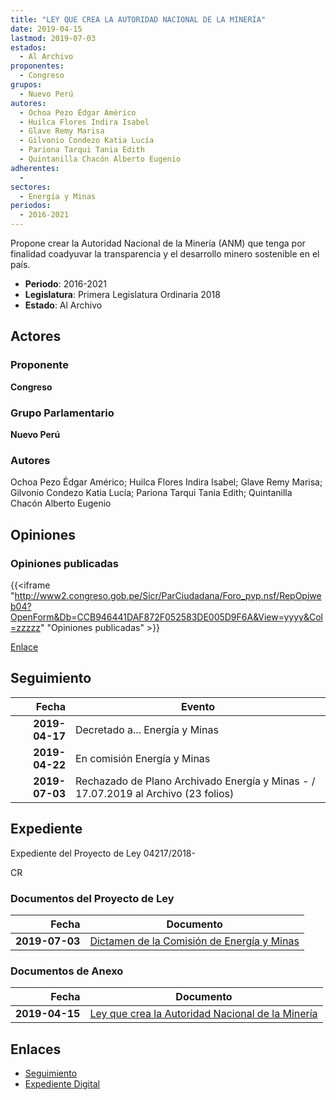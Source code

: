 ```yaml
---
title: "LEY QUE CREA LA AUTORIDAD NACIONAL DE LA MINERÍA"
date: 2019-04-15
lastmod: 2019-07-03
estados: 
  - Al Archivo
proponentes: 
  - Congreso
grupos: 
  - Nuevo Perú
autores: 
  - Ochoa Pezo Édgar Américo
  - Huilca Flores Indira Isabel
  - Glave Remy Marisa
  - Gilvonio Condezo Katia Lucía
  - Pariona Tarqui Tania Edith
  - Quintanilla Chacón Alberto Eugenio
adherentes: 
  - 
sectores: 
  - Energía y Minas
periodos: 
  - 2016-2021
---
```


Propone crear la Autoridad Nacional de la Minería (ANM) que tenga por finalidad coadyuvar la transparencia y el desarrollo minero sostenible en el país.

- **Periodo**: 2016-2021
- **Legislatura**: Primera Legislatura Ordinaria 2018
- **Estado**: Al Archivo

## Actores

### Proponente

**Congreso**

### Grupo Parlamentario

**Nuevo Perú**

### Autores

Ochoa Pezo Édgar Américo; Huilca Flores Indira Isabel; Glave Remy Marisa; Gilvonio Condezo Katia Lucía; Pariona Tarqui Tania Edith; Quintanilla Chacón Alberto Eugenio


## Opiniones

### Opiniones publicadas

{{<iframe "http://www2.congreso.gob.pe/Sicr/ParCiudadana/Foro_pvp.nsf/RepOpiweb04?OpenForm&Db=CCB946441DAF872F052583DE005D9F6A&View=yyyy&Col=zzzzz" "Opiniones publicadas" >}}

[Enlace](http://www2.congreso.gob.pe/Sicr/ParCiudadana/Foro_pvp.nsf/RepOpiweb04?OpenForm&Db=CCB946441DAF872F052583DE005D9F6A&View=yyyy&Col=zzzzz)

## Seguimiento

| Fecha | Evento |
|------:|--------|
| **2019-04-17** | Decretado a... Energía y Minas|
| **2019-04-22** | En comisión Energía y Minas|
| **2019-07-03** | Rechazado de Plano Archivado Energía y Minas - / 17.07.2019 al Archivo (23 folios)|


## Expediente

Expediente del Proyecto de Ley 04217/2018-

CR


### Documentos del Proyecto de Ley

| Fecha | Documento |
|------:|--------|
| **2019-07-03** | [Dictamen de la Comisión de Energía y Minas](http://www.leyes.congreso.gob.pe/Documentos/2016_2021/Dictamenes/Proyectos_de_Ley/04217DC11MAY20190703.pdf) |

### Documentos de Anexo

| Fecha | Documento |
|------:|--------|
| **2019-04-15** | [Ley que crea la Autoridad Nacional de la Minería](http://www.leyes.congreso.gob.pe/Documentos/2016_2021/Proyectos_de_Ley_y_de_Resoluciones_Legislativas/PL0421720190415..pdf) |

## Enlaces 

- [Seguimiento](http://www2.congreso.gob.pehttp://www2.congreso.gob.pe/Sicr/TraDocEstProc/CLProLey2016.nsf/f7fff46988ca05b1052578e100829cc7/04edec0d9290d886052583dd007f1a74?OpenDocument)
- [Expediente Digital](http://www2.congreso.gob.pehttp://www2.congreso.gob.pe/Sicr/TraDocEstProc/CLProLey2016.nsf/f7fff46988ca05b1052578e100829cc7/04edec0d9290d886052583dd007f1a74?OpenDocument&Click=05257FB7005EB655.eb71d0cf91d8294e05256cdf006b5706/$Body/0.1C6C)
